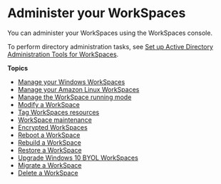 # Administer your WorkSpaces<a name="administer-workspaces"></a>

You can administer your WorkSpaces using the WorkSpaces console\.

To perform directory administration tasks, see [Set up Active Directory Administration Tools for WorkSpaces](directory_administration.md)\.

**Topics**
+ [Manage your Windows WorkSpaces](group_policy.md)
+ [Manage your Amazon Linux WorkSpaces](manage_linux_workspace.md)
+ [Manage the WorkSpace running mode](running-mode.md)
+ [Modify a WorkSpace](modify-workspaces.md)
+ [Tag WorkSpaces resources](tag-workspaces-resources.md)
+ [WorkSpace maintenance](workspace-maintenance.md)
+ [Encrypted WorkSpaces](encrypt-workspaces.md)
+ [Reboot a WorkSpace](reboot-workspaces.md)
+ [Rebuild a WorkSpace](rebuild-workspace.md)
+ [Restore a WorkSpace](restore-workspace.md)
+ [Upgrade Windows 10 BYOL WorkSpaces](upgrade-windows-10-byol-workspaces.md)
+ [Migrate a WorkSpace](migrate-workspaces.md)
+ [Delete a WorkSpace](delete-workspaces.md)